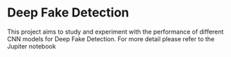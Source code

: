 # Deep Fake Detection
This project aims to study and experiment with the performance of different CNN models for Deep Fake Detection.
For more detail please refer to the Jupiter notebook
